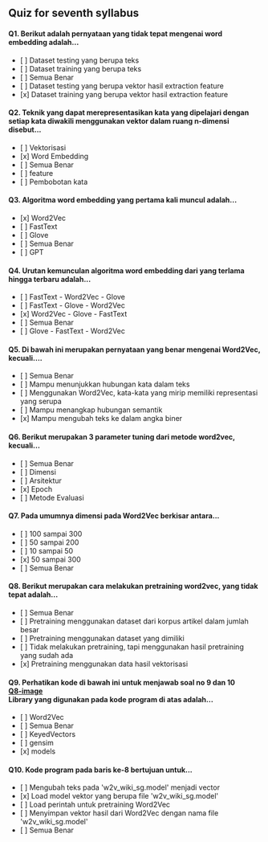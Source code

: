 ## Quiz for seventh syllabus

#### Q1. Berikut adalah pernyataan yang tidak tepat mengenai word embedding adalah...

- \[ ] Dataset testing yang berupa teks
- \[ ] Dataset training yang berupa teks
- \[ ] Semua Benar
- \[ ] Dataset testing yang berupa vektor hasil extraction feature
- \[x] Dataset training yang berupa vektor hasil extraction feature

#### Q2. Teknik yang dapat merepresentasikan kata yang dipelajari dengan setiap kata diwakili menggunakan vektor dalam ruang n-dimensi disebut...

- \[ ] Vektorisasi
- \[x] Word Embedding
- \[ ] Semua Benar
- \[ ] feature
- \[ ] Pembobotan kata

#### Q3. Algoritma word embedding yang pertama kali muncul adalah...

- \[x] Word2Vec
- \[ ] FastText
- \[ ] Glove
- \[ ] Semua Benar
- \[ ] GPT

#### Q4. Urutan kemunculan algoritma word embedding dari yang terlama hingga terbaru adalah...

- \[ ] FastText - Word2Vec - Glove
- \[ ] FastText - Glove - Word2Vec
- \[x] Word2Vec - Glove - FastText
- \[ ] Semua Benar
- \[ ] Glove - FastText - Word2Vec

#### Q5. Di bawah ini merupakan pernyataan yang benar mengenai Word2Vec, kecuali....

- \[ ] Semua Benar
- \[ ] Mampu menunjukkan hubungan kata dalam teks
- \[ ] Menggunakan Word2Vec, kata-kata yang mirip memiliki representasi yang serupa
- \[ ] Mampu menangkap hubungan semantik
- \[x] Mampu mengubah teks ke dalam angka biner

#### Q6. Berikut merupakan 3 parameter tuning dari metode word2vec, kecuali...

- \[ ] Semua Benar
- \[ ] Dimensi
- \[ ] Arsitektur
- \[x] Epoch
- \[ ] Metode Evaluasi

#### Q7. Pada umumnya dimensi pada Word2Vec berkisar antara...

- \[ ] 100 sampai 300
- \[ ] 50 sampai 200
- \[ ] 10 sampai 50
- \[x] 50 sampai 300
- \[ ] Semua Benar

#### Q8. Berikut merupakan cara melakukan pretraining word2vec, yang tidak tepat adalah...

- \[ ] Semua Benar
- \[ ] Pretraining menggunakan dataset dari korpus artikel dalam jumlah besar
- \[ ] Pretraining menggunakan dataset yang dimiliki
- \[ ] Tidak melakukan pretraining, tapi menggunakan hasil pretraining yang sudah ada
- \[x] Pretraining menggunakan data hasil vektorisasi

#### Q9. Perhatikan kode di bawah ini untuk menjawab soal no 9 dan 10 <br> [Q8-image](images/7-9-code.png) <br> Library yang digunakan pada kode program di atas adalah...

- \[ ] Word2Vec
- \[ ] Semua Benar
- \[ ] KeyedVectors
- \[ ] gensim
- \[x] models 

#### Q10. Kode program pada baris ke-8 bertujuan untuk...

- \[ ] Mengubah teks pada 'w2v_wiki_sg.model' menjadi vector
- \[x] Load model vektor yang berupa file 'w2v_wiki_sg.model'
- \[ ] Load perintah untuk pretraining Word2Vec
- \[ ] Menyimpan vektor hasil dari Word2Vec dengan nama file 'w2v_wiki_sg.model'
- \[ ] Semua Benar